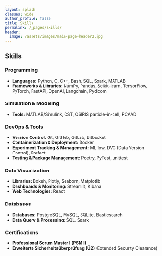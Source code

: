 ```yaml
---
layout: splash
classes: wide
author_profile: false
title: Skills
permalink: /_pages/skills/
header:
  image: /assets/images/main-page-header2.jpg
---
```


## Skills

### Programming
- **Languages:** Python, C, C++, Bash, SQL, Spark, MATLAB
- **Frameworks & Libraries:** NumPy, Pandas, Scikit-learn, TensorFlow, PyTorch, FastAPI, OpenAI, Langchain, Pydicom

### Simulation & Modeling
- **Tools:** MATLAB/Simulink, CST, OSIRIS particle-in-cell, PCAAD

### DevOps & Tools
- **Version Control:** Git, GitHub, GitLab, Bitbucket
- **Containerization & Deployment:** Docker
- **Experiment Tracking & Management:** MLflow, DVC (Data Version Control), Prefect
- **Testing & Package Management:** Poetry, PyTest, unittest

### Data Visualization
- **Libraries:** Bokeh, Plotly, Seaborn, Matplotlib
- **Dashboards & Monitoring:** Streamlit, Kibana
- **Web Technologies:** React

### Databases
- **Databases:** PostgreSQL, MySQL, SQLite, Elasticsearch
- **Data Query & Processing:** SQL, Spark

### Certifications
- **Professional Scrum Master I (PSM I)**
- **Erweiterte Sicherheitsüberprüfung (Ü2)** (Extended Security Clearance)
